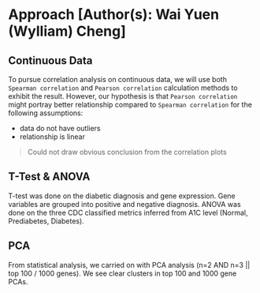# Approach [Author(s): Wai Yuen (Wylliam) Cheng]
## Continuous Data
To pursue correlation analysis on continuous data, we will use both `Spearman correlation` and `Pearson correlation` calculation methods to exhibit the result. However, our hypothesis is that `Pearson correlation` might portray better relationship compared to `Spearman correlation` for the following assumptions:
* data do not have outliers
* relationship is linear

> Could not draw obvious conclusion from the correlation plots

## T-Test & ANOVA
T-test was done on the diabetic diagnosis and gene expression. Gene variables are grouped into positive and negative diagnosis. ANOVA was done on the three CDC classified metrics inferred from A1C level (Normal, Prediabetes, Diabetes). 

## PCA
From statistical analysis, we carried on with PCA analysis (n=2 AND n=3 || top 100 / 1000 genes). We see clear clusters in top 100 and 1000 gene PCAs.
